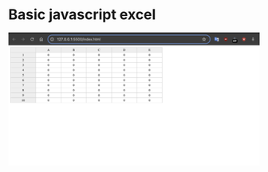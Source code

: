 # Basic javascript excel

![alt text for screen readers](/resources/Screenshot_2024-08-20.png "Screen1")
